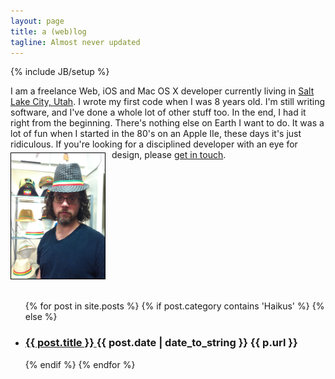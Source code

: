```yaml
---
layout: page
title: a (web)log
tagline: Almost never updated
---
```

{% include JB/setup %}

<span>
I am a freelance Web, iOS and Mac OS X developer currently living in <a href="https://maps.google.com/maps/place?ftid=0x87523d9488d131ed:0x5b53b7a0484d31ca&amp;q=Salt+Lake+City,+UT&amp;hl=en&amp;ie=UTF8&amp;ll=40.760779,-111.891047&amp;spn=0.00052,0.000687&amp;t=h&amp;z=11&amp;vpsrc=0">Salt Lake City, Utah</a>. I wrote my first code when I was 8 years old. I'm still writing software, and I've done a whole lot of other stuff too. In the end, I had it right from the beginning. There's nothing else on Earth I want to do. It was a lot of fun when I started in the 80's on an Apple IIe, these days it's just ridiculous. If you're looking for a disciplined developer with an eye for design, please <a href="#" id="email_contact">get in touch</a>.
  <script type="text/javascript" >
      var _jvObfuscatedHREF0 = "mai";var _jvObfuscatedHREF1 = "lto";var _jvObfuscatedHREF2 = ":jak";var _jvObfuscatedHREF3 = "eva";var _jvObfuscatedHREF4 = "@gm";var _jvObfuscatedHREF5 = "ail";var _jvObfuscatedHREF6 = ".co";var _jvObfuscatedHREF7 = "m";var _jvObfuscatedHREF  = _jvObfuscatedHREF0+_jvObfuscatedHREF1+_jvObfuscatedHREF2+_jvObfuscatedHREF3+_jvObfuscatedHREF4+_jvObfuscatedHREF5+_jvObfuscatedHREF6+_jvObfuscatedHREF7;
      document.getElementById('email_contact').href = _jvObfuscatedHREF;
  </script>
   <img style="margin-top:5px; float: left; margin-right:10px; border:1px solid #000; width:150px;" src="assets/me.png"></img>
</span>

<div class="floatingBox" style="margin-top:225px">
 <ul class="posts">
      {% for post in site.posts %}
      {% if post.category contains 'Haikus' %}
      {% else %}
      <li>
          <h3>
              <a href="{{ post.url }}">
                  {{ post.title }}
              </a>
              <span class="post-date">
                  {{ post.date | date_to_string }}
             </span>
             <span>
             {{ p.url }}
             </span>
         </h3>
     </li>
     {% endif %}
     {% endfor %}
 </ul>
</div>
